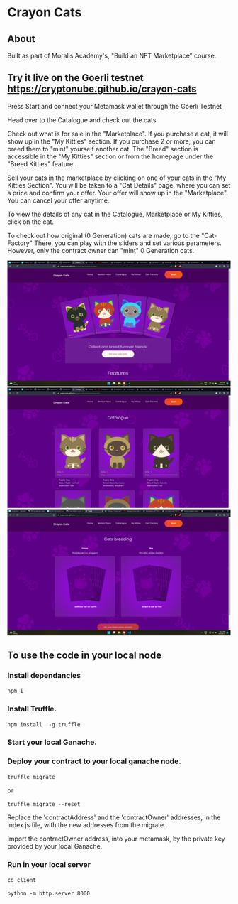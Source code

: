 # Crayon Cats
## About

Built as part of Moralis Academy's, "Build an NFT Marketplace" course.
##

## Try it live on the Goerli testnet https://cryptonube.github.io/crayon-cats

Press Start and connect your Metamask wallet through the Goerli Testnet

Head over to the Catalogue and check out the cats. 

Check out what is for sale in the "Marketplace". If you purchase a cat, it will show up in the "My Kitties" section. If you purchase 2 or more, you can breed them to "mint" yourself another cat.
The "Breed" section is accessible in the "My Kitties" section or from the homepage under the "Breed Kitties" feature.

Sell your cats in the marketplace by clicking on one of your cats in the "My Kitties Section". You will be taken to a "Cat Details" page, where you can set a price and confirm your offer. Your offer will show up in the "Marketplace". You can cancel your offer anytime. 

To view the details of any cat in the Catalogue, Marketplace or My Kitties, click on the cat.

To check out how original (0 Generation) cats are made, go to the "Cat-Factory" There, you can play with the sliders and set various parameters. However, only the contract owner can "mint" 0 Generation cats.

<img src="client\assets\images\Crayon-Cats-Homepage.png"/>
<img src="client\assets\images\Crayon-Cats-1.png"/>
<img src="client\assets\images\Breed.png"/>
 
## To use the code in your local node

### Install dependancies

~~~
npm i
~~~

### Install Truffle.

~~~
npm install  -g truffle
~~~

### Start your local Ganache.

### Deploy your contract to your local ganache node.

~~~
truffle migrate
~~~
or
~~~
truffle migrate --reset
~~~

Replace the 'contractAddress' and the 'contractOwner' addresses, in the index.js file, with the new addresses from the migrate.

Import the contractOwner address, into your metamask, by the private key provided by your local Ganache.

### Run in your local server
~~~
cd client
~~~
~~~
python -m http.server 8000
~~~
